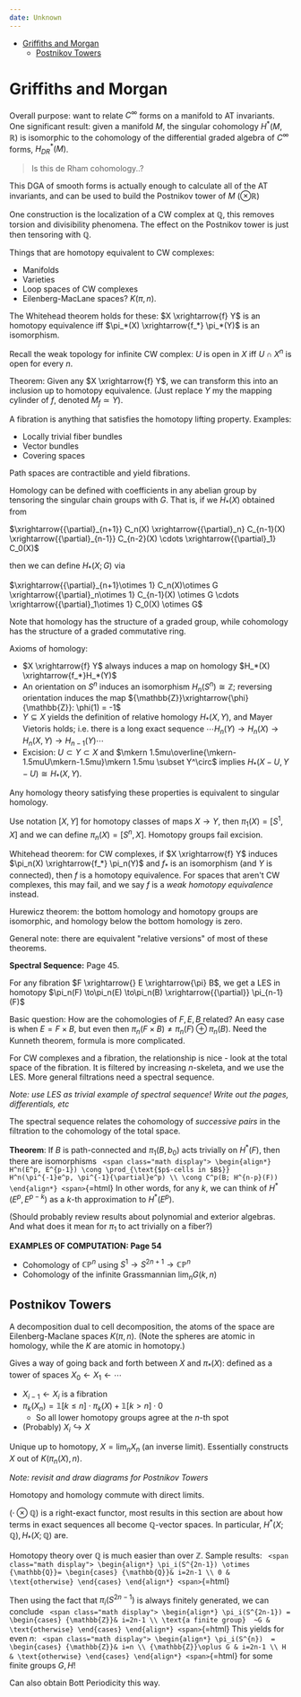 ```yaml
---
date: Unknown
---
```


-   [Griffiths and Morgan](#griffiths-and-morgan)
    -   [Postnikov Towers](#postnikov-towers)














# Griffiths and Morgan

Overall purpose: want to relate $C^\infty$ forms on a manifold to AT invariants. One significant result: given a manifold $M$, the singular cohomology $H^*(M, {\mathbb{R}})$ is isomorphic to the cohomology of the differential graded algebra of $C^\infty$ forms, $H^*_{DR}(M)$.

> Is this de Rham cohomology..?

This DGA of smooth forms is actually enough to calculate all of the AT invariants, and can be used to build the Postnikov tower of $M$ ($\otimes{\mathbb{R}}$)

One construction is the localization of a CW complex at ${\mathbb{Q}}$, this removes torsion and divisibility phenomena. The effect on the Postnikov tower is just then tensoring with ${\mathbb{Q}}$.

Things that are homotopy equivalent to CW complexes:

-   Manifolds
-   Varieties
-   Loop spaces of CW complexes
-   Eilenberg-MacLane spaces? $K(\pi, n)$.

The Whitehead theorem holds for these: $X \xrightarrow{f} Y$ is an homotopy equivalence iff $\pi_*(X) \xrightarrow{f_*} \pi_*(Y)$ is an isomorphism.

Recall the weak topology for infinite CW complex: $U$ is open in $X$ iff $U \cap X^n$ is open for every $n$.

Theorem: Given any $X \xrightarrow{f} Y$, we can transform this into an inclusion up to homotopy equivalence. (Just replace $Y$ my the mapping cylinder of $f$, denoted $M_f \simeq Y$).

A fibration is anything that satisfies the homotopy lifting property. Examples:

-   Locally trivial fiber bundles
-   Vector bundles
-   Covering spaces

Path spaces are contractible and yield fibrations.

Homology can be defined with coefficients in any abelian group by tensoring the singular chain groups with $G$. That is, if we $H_*(X)$ obtained from

$\xrightarrow{{\partial}_{n+1}} C_n(X) \xrightarrow{{\partial}_n} C_{n-1}(X) \xrightarrow{{\partial}_{n-1}} C_{n-2}(X) \cdots \xrightarrow{{\partial}_1} C_0(X)$

then we can define $H_*(X; G)$ via

$\xrightarrow{{\partial}_{n+1}\otimes 1} C_n(X)\otimes G \xrightarrow{{\partial}_n\otimes 1} C_{n-1}(X) \otimes G \cdots \xrightarrow{{\partial}_1\otimes 1} C_0(X) \otimes G$

Note that homology has the structure of a graded group, while cohomology has the structure of a graded commutative ring.

Axioms of homology:

-   $X \xrightarrow{f} Y$ always induces a map on homology $H_*(X) \xrightarrow{f_*}H_*(Y)$
-   An orientation on $S^n$ induces an isomorphism $H_n(S^n) \cong {\mathbb{Z}}$; reversing orientation induces the map ${\mathbb{Z}}\xrightarrow{\phi}{\mathbb{Z}}: \phi(1) = -1$
-   $Y\subseteq X$ yields the definition of relative homology $H_*(X, Y)$, and Mayer Vietoris holds; i.e. there is a long exact sequence $\cdots H_n(Y) \to H_n(X) \to H_n(X, Y) \to H_{n-1}(Y) \cdots$
-   Excision: $U \subset Y \subset X$ and $\mkern 1.5mu\overline{\mkern-1.5muU\mkern-1.5mu}\mkern 1.5mu \subset Y^\circ$ implies $H_*(X-U, Y-U) \cong H_*(X,Y)$.

Any homology theory satisfying these properties is equivalent to singular homology.

Use notation $[X, Y]$ for homotopy classes of maps $X\to Y$, then $\pi_1(X) = [S^1, X]$ and we can define $\pi_n(X) = [S^n, X]$. Homotopy groups fail excision.

Whitehead theorem: for CW complexes, if $X \xrightarrow{f} Y$ induces $\pi_n(X) \xrightarrow{f_*} \pi_n(Y)$ and $f_*$ is an isomorphism (and $Y$ is connected), then $f$ is a homotopy equivalence. For spaces that aren't CW complexes, this may fail, and we say $f$ is a *weak homotopy equivalence* instead.

Hurewicz theorem: the bottom homology and homotopy groups are isomorphic, and homology below the bottom homology is zero.

General note: there are equivalent "relative versions" of most of these theorems.

**Spectral Sequence:** Page 45.

For any fibration $F \xrightarrow{} E \xrightarrow{\pi} B$, we get a LES in homotopy $\pi_n(F) \to\pi_n(E) \to\pi_n(B) \xrightarrow{{\partial}} \pi_{n-1}(F)$

Basic question: How are the cohomologies of $F,E,B$ related? An easy case is when $E=F\times B$, but even then $\pi_n(F\times B) \neq \pi_n(F) \oplus \pi_n(B)$. Need the Kunneth theorem, formula is more complicated.

For CW complexes and a fibration, the relationship is nice - look at the total space of the fibration. It is filtered by increasing $n$-skeleta, and we use the LES. More general filtrations need a spectral sequence.

*Note: use LES as trivial example of spectral sequence! Write out the pages, differentials, etc*

The spectral sequence relates the cohomology of *successive pairs* in the filtration to the cohomology of the total space.

**Theorem**: If $B$ is path-connected and $\pi_1(B, b_0)$ acts trivially on $H^*(F)$, then there are isomorphisms `
<span class="math display">
\begin{align*}
H^n(E^p, E^{p-1}) \cong \prod_{\text{$p$-cells in $B$}} H^n(\pi^{-1}e^p, \pi^{-1}{\partial}e^p) \\ \cong C^p(B; H^{n-p}(F))
\end{align*}
<span>`{=html} In other words, for any $k$, we can think of $H^*(E^p, E^{p-k})$ as a $k$-th approximation to $H^*(E^p)$.

(Should probably review results about polynomial and exterior algebras. And what does it mean for $\pi_1$ to act trivially on a fiber?)

**EXAMPLES OF COMPUTATION: Page 54**

-   Cohomology of ${\mathbb{CP}}^n$ using $S^1 \to S^{2n+1} \to{\mathbb{CP}}^n$
-   Cohomology of the infinite Grassmannian $\lim_n G(k, n)$

## Postnikov Towers

A decomposition dual to cell decomposition, the atoms of the space are Eilenberg-Maclane spaces $K(\pi, n)$. (Note the spheres are atomic in homology, while the $K$ are atomic in homotopy.)

Gives a way of going back and forth between $X$ and $\pi_*(X)$: defined as a tower of spaces $X_0 \leftarrow X_1 \leftarrow \cdots$

-   $X_{i-1} \leftarrow X_i$ is a fibration
-   $\pi_k(X_n) = \mathbb{1}[k \leq n]\cdot\pi_k(X) + \mathbb{1}[k > n]\cdot 0$
    -   So all lower homotopy groups agree at the $n$-th spot
-   (Probably) $X_i \hookrightarrow X$

Unique up to homotopy, $X = \lim_n X_n$ (an inverse limit). Essentially constructs $X$ out of $K(\pi_n(X), n)$.

*Note: revisit and draw diagrams for Postnikov Towers*

Homotopy and homology commute with direct limits.

$(\cdot \otimes{\mathbb{Q}})$ is a right-exact functor, most results in this section are about how terms in exact sequences all become ${\mathbb{Q}}$-vector spaces. In particular, $H^*(X; {\mathbb{Q}}), H_*(X;{\mathbb{Q}})$ are.

Homotopy theory over ${\mathbb{Q}}$ is much easier than over ${\mathbb{Z}}$. Sample results: `
<span class="math display">
\begin{align*}
\pi_i(S^{2n-1}) \otimes {\mathbb{Q}}= \begin{cases}
{\mathbb{Q}}& i=2n-1 \\
0 & \text{otherwise}
\end{cases}
\end{align*}
<span>`{=html}

Then using the fact that $\pi_i(S^{2n-1})$ is always finitely generated, we can conclude `
<span class="math display">
\begin{align*}
\pi_i(S^{2n-1}) = \begin{cases}
{\mathbb{Z}}& i=2n-1 \\
\text{a finite group}  ~G & \text{otherwise}
\end{cases}
\end{align*}
<span>`{=html} This yields for even $n$: `
<span class="math display">
\begin{align*}
\pi_i(S^{n})  = \begin{cases}
{\mathbb{Z}}& i=n \\
{\mathbb{Z}}\oplus G & i=2n-1 \\
H & \text{otherwise}
\end{cases}
\end{align*}
<span>`{=html} for some finite groups $G,H$!

Can also obtain Bott Periodicity this way.
